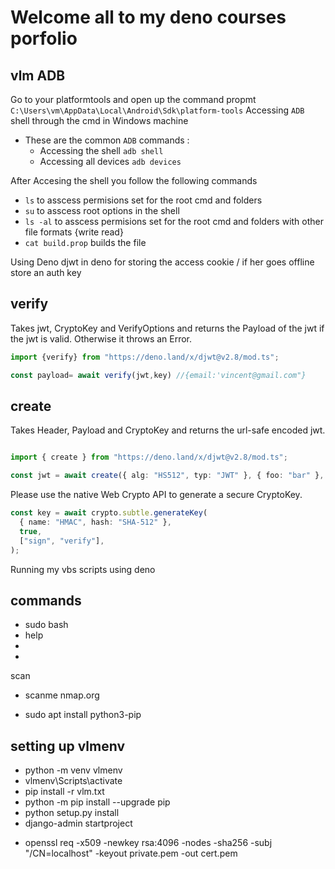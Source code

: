 # Welcome all to my deno courses porfolio

<!-- 
// // Connecting to a Local Database
// await client.connect("mongodb://127.0.0.1:27017");

// Connecting to a Mongo Atlas Database
// await client.connect({
//   db: "<db_name>",
//   tls: true,
//   servers: [
//     {
//       host: "<db_cluster_url>",
//       port: 27017,
//     },
//   ],
//   credential: {
//     username: "<username>",
//     password: "<password>",
//     db: "<db_name>",
//     mechanism: "SCRAM-SHA-1",
//   },
// });
 -->

 <!-- exmple of oaks router context 
 
 import { Router } from "https://deno.land/x/oak/mod.ts";
import { RouterContext } from "./router_context.ts";

interface Body {
    name: string;
    age: number;
}

const router = new Router();

router.get<RouterContext>("/:name", async (ctx: RouterContext) => {
    const name = ctx.params.name;
    ctx.response.body = { message: `Hello, ${name}!` };
});

router.post<RouterContext>("/submit", async (ctx: RouterContext) => {
    const body: Body = await ctx.request.body().value;
    console.log(body);
    ctx.response.body = { message: "Data received" };
});
 -->

 <!-- use this for your respoonse
 
     async vlmregister(ctx:RouterContext){
        const vlmobj =  ctx.request.body();
        ctx.response.headers.set("Content-Type", "application/json");
        ctx.response.body = { message: "Data received", data: vlmobj.value };
        console.log(vlmobj)
    }
  -->

  <!-- working oak example
  import { Application, Router } from 'https:/deno.land/x/oak@v11.1.0/mod.ts';

const app = new Application();
const router = new Router();

router.get("/js/:file", async (context) => {
    const fileName = context.params.file;
    context.response.headers.set("Content-Type", "application/javascript");
    context.response.body = await Deno.open(`./public/js/${fileName}`);
});

router.get("/", async (context) => {
    context.response.headers.set("Content-Type", "text/html");
    context.response.body = await Deno.open(`./public/index.html`);
});

app.use(router.routes());
app.use(router.allowedMethods());

await app.listen({ port: 8000 });

   -->

   <!-- 
   
   what to follow

           // const vlmbody= ctx.request.body({type:"form"});
        // const vlmbody = ctx.request.body({type:"form"});
        // const value = await vlmbody.value;
  
        // // const salt = genSaltSync(8);
        // // const bop = await vlmcreategist(content);
        // // ctx.response.body=bop;
        // // ctx.response.status =201;
        // const hashed = hashSync(pass);
        // const userz= {
        //     user,
        //     email,
        //     password:hashed
        // }
        // console.log()
        // ctx.response.redirect("/Signin")
        // const formData =  ctx.request.body({ type: "form" });

const body =  ctx.request.body()
const {content} =await body.value

if (!content) {
    ctx.throw(400,"Bad request:Not content was found")
}
// const name =value.get("username");
// const email =value.get("email");
// const password =value.get("password");
// const userf={
//     name,email,password
// }
// vlmusers.push(userf)
const gist =await vlmcreategist(content);
console.log(content)
ctx.response.body = gist
ctx.response.status =201
    -->

<!-- 
follow example two

        if(!ctx.request.hasBody){
            ctx.throw(400,bold(red("vlm :( Bad Request:body is missing")));
        }
        // const vlmbody= ctx.request.body({type:"form"});
        const vlmbody = ctx.request.body();
        const {value} = await vlmbody.value;
        const user= value.get('username');
        const email= value.get('email');
        const pass= value.get('password');
        // const salt = genSaltSync(8);
        // const bop = await vlmcreategist(content);
        // ctx.response.body=bop;
        // ctx.response.status =201;
        const hashed = hashSync(pass);
        const userz= {
            user,
            email,
            password:hashed
        }
        vlmusers.push(userz)
        ctx.response.redirect("/Signin")
 -->

 <!-- 
 post user in db
             if(pass !=null){
                const vlmhash=hashSync(pass)
                const userhope={
                    user,
                    email,
                    pass:vlmhash
                }
                if(userhope.user !=null){
                    if (userhope.email != null) {
                        const gist= await vlmcreategist(userhope.user,userhope.email,userhope.pass)
                        vlmusers.push(gist)
                        ctx.response.status =201;
                        ctx.response.redirect("/Signin");
                    }
                }
            }

            
// export class vlmUser {
//     constructor(public name: string, public email: string, public password: string) {}
  
//     vlmisValid(): boolean {
//       return this.name.length > 0 &&
//         this.email.length > 0 &&
//         this.password.length >= 8;
//     }
//   }
  -->

  <!-- auth
          if(pass !=null){
            const vlmhash=hashSync(pass)
            const userhope={
                user,
                email,
                pass:vlmhash
            }
            if(userhope.user !=null){
                if (userhope.email != null) {
                    const check = await vlmexistemail(userhope.email)
                    if (check) {
                        ctx.response.status = 422;
                        ctx.response.body=await renderFileToString(`${Deno.cwd()}/vlmapp/static/register.ejs`,{error:`The email ${email} is already taken.`,title:"try again !"});
                        return;
                      }else{
                      const gist= await vlmcreategist(userhope.user,userhope.email,userhope.pass)
                      vlmusers.push(gist)
                      ctx.response.status =201;
                      ctx.response.redirect("/Signin");
                      }

                }
            }
        }

                        if (userhope.email != null) {
                    const check = await vlmexistemail(userhope.email)
                    if (check) {
                        ctx.response.status = 422;
                        ctx.response.body=await renderFileToString(`${Deno.cwd()}/vlmapp/static/register.ejs`,{error:`The email ${email} is already taken.`,title:"try again !"});
                        return;
                      }else{
                      const gist= await vlmcreategist(userhope.user,userhope.email,userhope.pass)
                      vlmusers.push(gist)
                      ctx.response.status =201;
                      ctx.response.redirect("/Signin");
                      }
                }



                create
Takes Header, Payload and CryptoKey and returns the url-safe encoded jwt.
decode
Takes a jwt and returns a 3-tuple [unknown, unknown, Uint8Array] if the jwt has a valid serialization. Otherwise it throws an Error. This function does not verify the digital signature.
getNumericDate
This helper function simplifies setting a NumericDate. It takes either a Date object or a number (in seconds) and returns the number of seconds from 1970-01-01T00:00:00Z UTC until the specified UTC date/time.
validate
It does not verify the digital signature.
verify
Takes jwt, CryptoKey and VerifyOptions and returns the Payload of the jwt if the jwt is valid. Otherwise it throws an Error.
Interfaces
Header
JWS §4.1.1: The "alg" value is a case-sensitive ASCII string containing a StringOrURI value. This Header Parameter MUST be present and MUST be understood and processed by implementations.
Payload
JWT §1: JWTs encode claims to be transmitted as a JSON [RFC7159] object [...]. JWT §4.1: The following Claim Names are registered in the IANA "JSON Web Token Claims" registry established by Section 10.1. None of the claims defined below are intended to be mandatory to use or implement in all cases, but rather they provide a starting point for a set of useful, interoperable claims. Applications using JWTs should define which specific claims they use and when they are required or optional.
Type Aliases
VerifyOptions
With expLeeway and nbfLeeway implementers may provide for some small leeway to account for clock skew (JWT §4.1.4). The default is 1 second. By passing the option audience, this application tries to identify the recipient with a value in the aud claim. If the values don't match, an Error is thrown.
   -->


   <!-- allorarithims 
   
   HS256 (HMAC SHA-256)
HS384 (HMAC SHA-384)
HS512 (HMAC SHA-512)
RS256 (RSASSA-PKCS1-v1_5 SHA-256)
RS384 (RSASSA-PKCS1-v1_5 SHA-384)
RS512 (RSASSA-PKCS1-v1_5 SHA-512)
PS256 (RSASSA-PSS SHA-256)
PS384 (RSASSA-PSS SHA-384)
PS512 (RSASSA-PSS SHA-512)
ES256 (ECDSA using P-256 and SHA-256)
ES384 (ECDSA using P-384 and SHA-384)
   
   
   -->
## vlm ADB

Go to your platformtools and open up the command propmt `C:\Users\vm\AppData\Local\Android\Sdk\platform-tools`
Accessing `ADB` shell through the cmd in Windows machine

* These are the common `ADB` commands :
  * Accessing the shell `adb shell`
  * Accessing all devices `adb devices`

After Accesing the shell you follow the following commands

* `ls` to asscess permisions set for the root cmd and folders
* `su` to asscess root options in the shell
* `ls -al` to asscess permisions set for the root cmd and folders with other file formats {write read}
* `cat build.prop` builds the file

Using Deno djwt in deno for storing the access cookie / if her goes offline store an auth key

## verify

Takes jwt, CryptoKey and VerifyOptions and returns the Payload of the jwt if the jwt is valid. Otherwise it throws an Error.

 ```ts
import {verify} from "https://deno.land/x/djwt@v2.8/mod.ts";

const payload= await verify(jwt,key) //{email:'vincent@gmail.com"}

```

## create

Takes Header, Payload and CryptoKey and returns the url-safe encoded jwt.

```ts

import { create } from "https://deno.land/x/djwt@v2.8/mod.ts";

const jwt = await create({ alg: "HS512", typ: "JWT" }, { foo: "bar" }, key);

```

Please use the native Web Crypto API to generate a secure CryptoKey.

```ts
const key = await crypto.subtle.generateKey(
  { name: "HMAC", hash: "SHA-512" },
  true,
  ["sign", "verify"],
);

```

Running my vbs scripts using deno


<!-- help me in hacking  -->
## commands
* sudo bash
* help
* 
* 

<!-- for scanning -->scan
* scanme nmap.org

<!-- command for installing pip in windows -->
* sudo apt install python3-pip

<!-- installing modules in my computer using virtual_env modules -->
##  setting up vlmenv
<!-- activate scripts in windows -->
* python -m venv vlmenv
* vlmenv\Scripts\activate 
* pip install -r vlm.txt
* python -m pip install --upgrade pip
* python setup.py install
* django-admin startproject

<!-- create a sssl certi\ -->
* openssl req -x509 -newkey rsa:4096 -nodes -sha256 -subj "/CN=localhost" -keyout private.pem -out cert.pem


